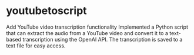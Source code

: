 # youtubetoscript
Add YouTube video transcription functionality
Implemented a Python script that can extract the audio from a YouTube video and convert it to a text-based transcription using the OpenAI API.
The transcription is saved to a text file for easy access.
